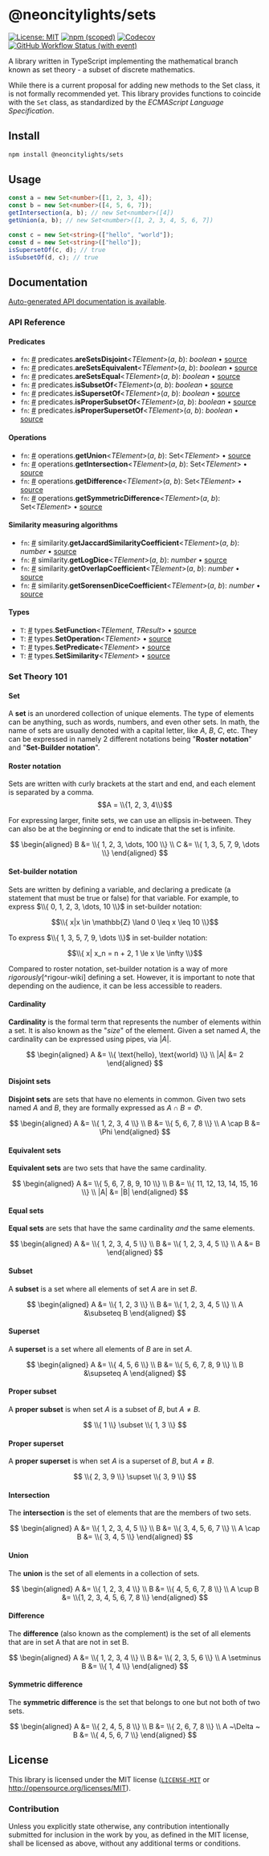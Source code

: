 # @neoncitylights/sets
[![License: MIT](https://img.shields.io/badge/License-MIT-blue.svg?style=flat-square)](https://opensource.org/licenses/MIT)
[![npm (scoped)](https://img.shields.io/npm/v/@neoncitylights/sets?style=flat-square)](https://www.npmjs.com/package/@neoncitylights/sets)
[![Codecov](https://img.shields.io/codecov/c/github/neoncitylights/ts-sets?style=flat-square&logo=codecov&logoColor=%23fff)](https://codecov.io/gh/neoncitylights/ts-sets)
[![GitHub Workflow Status (with event)](https://img.shields.io/github/actions/workflow/status/neoncitylights/ts-sets/.github%2Fworkflows%2Fmain.yml?style=flat-square)](https://github.com/neoncitylights/ts-sets/actions/workflows/main.yml)

A library written in TypeScript implementing the mathematical branch known as set theory - a subset of discrete mathematics.

While there is a current proposal for adding new methods to the Set class, it is not formally recommended yet. This library provides functions to coincide with the `Set` class, as standardized by the *ECMAScript Language Specification*.

## Install
```bash
npm install @neoncitylights/sets
```

## Usage
```ts
const a = new Set<number>([1, 2, 3, 4]);
const b = new Set<number>([4, 5, 6, 7]);
getIntersection(a, b); // new Set<number>([4])
getUnion(a, b); // new Set<number>([1, 2, 3, 4, 5, 6, 7])

const c = new Set<string>(["hello", "world"]);
const d = new Set<string>(["hello"]);
isSupersetOf(c, d); // true
isSubsetOf(d, c); // true
```

## Documentation
[Auto-generated API documentation is available](https://neoncitylights.github.io/ts-sets/).

### API Reference
#### Predicates
* `fn`: <a href="#areSetsDisjoint">#</a> predicates.**areSetsDisjoint**<*TElement*>(*a*, *b*): *boolean* • [source](./src/predicates.ts)
* `fn`: <a href="#areSetsEquivalent">#</a> predicates.**areSetsEquivalent**<*TElement*>(*a*, *b*): *boolean* • [source](./src/predicates.ts)
* `fn`: <a href="#areSetsEqual">#</a> predicates.**areSetsEqual**<*TElement*>(*a*, *b*): *boolean* • [source](./src/predicates.ts)
* `fn`: <a href="#isSubsetOf">#</a> predicates.**isSubsetOf**<*TElement*>(*a*, *b*): *boolean* • [source](./src/predicates.ts)
* `fn`: <a href="#isSupersetOf">#</a> predicates.**isSupersetOf**<*TElement*>(*a*, *b*): *boolean* • [source](./src/predicates.ts)
* `fn`: <a href="#isProperSubsetOf">#</a> predicates.**isProperSubsetOf**<*TElement*>(*a*, *b*): *boolean* • [source](./src/predicates.ts)
* `fn`: <a href="#isProperSupersetOf">#</a> predicates.**isProperSupersetOf**<*TElement*>(*a*, *b*): *boolean* • [source](./src/predicates.ts)

#### Operations
* `fn`: <a href="#getUnion">#</a> operations.**getUnion**<*TElement*>(*a*, *b*): Set<*TElement*> • [source](./src/operations.ts)
* `fn`: <a href="#getIntersection">#</a> operations.**getIntersection**<*TElement*>(*a*, *b*): Set<*TElement*> • [source](./src/operations.ts)
* `fn`: <a href="#getDifference">#</a> operations.**getDifference**<*TElement*>(*a*, *b*): Set<*TElement*> • [source](./src/operations.ts)
* `fn`: <a href="#getSymmetricDifference">#</a> operations.**getSymmetricDifference**<*TElement*>(*a*, *b*): Set<*TElement*> • [source](./src/operations.ts)

#### Similarity measuring algorithms
* `fn`: <a href="#getJaccardSimilarityCoefficient">#</a> similarity.**getJaccardSimilarityCoefficient**<*TElement*>(*a*, *b*): *number* • [source](./src/similarity.ts)
* `fn`: <a href="#getLogDice">#</a> similarity.**getLogDice**<*TElement*>(*a*, *b*): *number* • [source](./src/similarity.ts)
* `fn`: <a href="#getOverlapCoefficient">#</a> similarity.**getOverlapCoefficient**<*TElement*>(*a*, *b*): *number* • [source](./src/similarity.ts)
* `fn`: <a href="#getSorensenDiceCoefficient">#</a> similarity.**getSorensenDiceCoefficient**<*TElement*>(*a*, *b*): *number* • [source](./src/similarity.ts)

#### Types
* `T`: <a href="#SetFunction">#</a> types.**SetFunction**<*TElement*, *TResult*> • [source](./src/types.ts)
* `T`: <a href="#SetOperation">#</a> types.**SetOperation**<*TElement*> • [source](./src/types.ts)
* `T`: <a href="#SetPredicate">#</a> types.**SetPredicate**<*TElement*> • [source](./src/types.ts)
* `T`: <a href="#SetSimilarity">#</a> types.**SetSimilarity**<*TElement*> • [source](./src/types.ts)

### Set Theory 101
#### Set
A **set** is an unordered collection of unique elements. The type of elements can be anything, such as words, numbers, and even other sets. In math, the name of sets are usually denoted with a capital letter, like $A$, $B$, $C$, etc. They can be expressed in namely 2 different notations being "**Roster notation**" and "**Set-Builder notation**".
#### Roster notation
Sets are written with curly brackets at the start and end, and each element is separated by a comma.
$$A = \\{1, 2, 3, 4\\}$$

For expressing larger, finite sets, we can use an ellipsis in-between. They can also be at the beginning or end to indicate that the set is infinite.

$$
\begin{aligned}
B &= \\{ 1, 2, 3, \dots, 100 \\} \\
C &= \\{ 1, 3, 5, 7, 9, \dots \\}
\end{aligned}
$$

#### Set-builder notation
Sets are written by defining a variable, and declaring a predicate (a statement that must be true or false) for that variable.
For example, to express $\\{ 0, 1, 2, 3, \dots, 10 \\}$ in set-builder notation:

$$\\{ x|x \in \mathbb{Z} \land 0 \leq x \leq 10 \\}$$

To express $\\{ 1, 3, 5, 7, 9, \dots \\}$ in set-builder notation:

$$\\{ x| x_n = n + 2, 1 \le x \le \infty \\}$$

Compared to roster notation, set-builder notation is a way of more *rigorously*[^rigour-wiki] defining a set. However, it is important to note that depending on the audience, it can be less accessible to readers.

#### Cardinality
**Cardinality** is the formal term that represents the number of elements within a set. It is also known as the "*size*" of the element. Given a set named $A$, the cardinality can be expressed using pipes, via $|A|$.

$$
\begin{aligned}
A &= \\{ \text{hello}, \text{world} \\} \\
|A| &= 2
\end{aligned}
$$

#### Disjoint sets
**Disjoint sets** are sets that have no elements in common. Given two sets named $A$ and $B$, they are formally expressed as $A \cap B = \Phi$.

$$
\begin{aligned}
A &= \\{ 1, 2, 3, 4 \\} \\
B &= \\{ 5, 6, 7, 8 \\} \\
A \cap B &= \Phi
\end{aligned}
$$

#### Equivalent sets
**Equivalent sets** are two sets that have the same cardinality.

$$
\begin{aligned}
A &= \\{ 5, 6, 7, 8, 9, 10 \\} \\
B &= \\{ 11, 12, 13, 14, 15, 16 \\} \\
|A| &= |B|
\end{aligned}
$$

#### Equal sets
**Equal sets** are sets that have the same cardinality *and* the same elements.

$$
\begin{aligned}
A &= \\{ 1, 2, 3, 4, 5 \\} \\
B &= \\{ 1, 2, 3, 4, 5 \\} \\
A &= B
\end{aligned}
$$

#### Subset
A **subset** is a set where all elements of set $A$ are in set $B$.

$$
\begin{aligned}
A &= \\{ 1, 2, 3 \\} \\
B &= \\{ 1, 2, 3, 4, 5 \\} \\
A &\subseteq B
\end{aligned}
$$

#### Superset
A **superset** is a set where all elements of $B$ are in set $A$.

$$
\begin{aligned}
A &= \\{ 4, 5, 6 \\} \\
B &= \\{ 5, 6, 7, 8, 9 \\} \\
B &\supseteq A
\end{aligned}
$$

#### Proper subset
A **proper subset** is when set $A$ is a subset of $B$, but $A \neq B$.

$$
\\{ 1 \\} \subset \\{ 1, 3 \\}
$$

#### Proper superset
A **proper superset** is when set $A$ is a superset of $B$, but $A \neq B$.

$$
\\{ 2, 3, 9 \\} \supset \\{ 3, 9 \\}
$$

#### Intersection
The **intersection** is the set of elements that are the members of two sets.

$$
\begin{aligned}
A &= \\{ 1, 2, 3, 4, 5 \\} \\
B &= \\{ 3, 4, 5, 6, 7 \\} \\
A \cap B &= \\{ 3, 4, 5 \\}
\end{aligned}
$$

#### Union
The **union** is the set of all elements in a collection of sets.

$$
\begin{aligned}
A &= \\{ 1, 2, 3, 4 \\} \\
B &= \\{ 4, 5, 6, 7, 8 \\} \\
A \cup B &= \\{1, 2, 3, 4, 5, 6, 7, 8 \\}
\end{aligned}
$$

#### Difference
The **difference** (also known as the complement) is the set of all elements that are in set A that are not in set B.

$$
\begin{aligned}
A &= \\{ 1, 2, 3, 4 \\} \\
B &= \\{ 2, 3, 5, 6 \\} \\
A \setminus B &= \\{ 1, 4 \\}
\end{aligned}
$$

#### Symmetric difference
The **symmetric difference** is the set that belongs to one but not both of two sets.

$$
\begin{aligned}
A &= \\{ 2, 4, 5, 8 \\} \\
B &= \\{ 2, 6, 7, 8 \\} \\
A ~\Delta ~ B &= \\{ 4, 5, 6, 7 \\}
\end{aligned}
$$

## License

This library is licensed under the MIT license ([`LICENSE-MIT`](./LICENSE) or <http://opensource.org/licenses/MIT>).

### Contribution

Unless you explicitly state otherwise, any contribution intentionally submitted for inclusion in the work by you, as defined in the MIT license, shall be licensed as above, without any additional terms or conditions.
